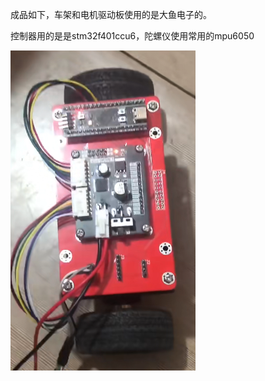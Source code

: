 成品如下，车架和电机驱动板使用的是大鱼电子的。

控制器用的是是stm32f401ccu6，陀螺仪使用常用的mpu6050

![image](https://github.com/kulya97/BalanceCar/blob/master/Images/chrome_yhHCtC9qcY.png)	